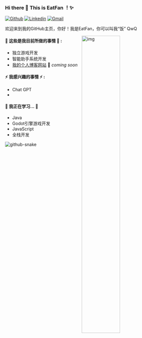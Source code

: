 ### Hi there 👋 This is EatFan ！✨ 
 
 
[![Github](https://img.shields.io/badge/-Github-000?style=flat&logo=Github&logoColor=white)](https://github.com/EatFans)
[![Linkedin](https://img.shields.io/badge/-LinkedIn-blue?style=flat&logo=Linkedin&logoColor=white)](https://www.linkedin.com/in/lina-zhang-58440b101/)
[![Gmail](https://img.shields.io/badge/-Gmail-c14438?style=flat&logo=Gmail&logoColor=white)](eatfan0921@gmail.com)
 
欢迎来到我的GitHub主页，你好！我是EatFan，你可以叫我“饭” QwQ
 
<img align="right" alt="img" src="https://github.com/EatFans/EatFans/assets/122099628/ca87829d-0ec2-4472-bf96-c16ec5caaec9" width="50%" height="auto" />


#### 🌱 这些是我目前所做的事情 🌱 : 
- 独立游戏开发
- 智能助手系统开发
- [我的个人博客网站](https://eatfans.github.io) 🚀 *coming soon*
 
 
#### ⚡ 我感兴趣的事情 ⚡ : 


- Chat GPT
- 
#### 🌻 我正在学习... 🌻
- Java
- Godot引擎游戏开发
- JavaScript
- 全栈开发


![github-snake](https://github.com/EatFans/EatFans/assets/122099628/f92e7250-0ddc-4333-8168-a5412058145b)
